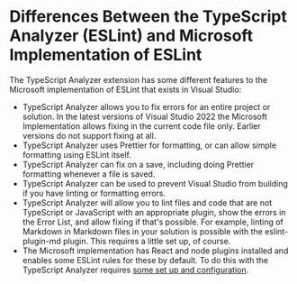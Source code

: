﻿# Differences Between the TypeScript Analyzer (ESLint) and Microsoft Implementation of ESLint

 The TypeScript Analyzer extension has some different features to the Microsoft implementation of ESLint that exists in Visual Studio:

- TypeScript Analyzer allows you to fix errors for an entire project or solution.  In the latest versions of Visual Studio 2022 the Microsoft Implementation allows fixing in the current code file only.  Earlier versions do not support fixing at all.
- TypeScript Analyzer uses Prettier for formatting, or can allow simple formatting using ESLint itself.
- TypeScript Analyzer can fix on a save, including doing Prettier formatting whenever a file is saved.
- TypeScript Analyzer can be used to prevent Visual Studio from building if you have linting or formatting errors.
- TypeScript Analyzer will allow you to lint files and code that are not TypeScript or JavaScript with an appropriate plugin, show the errors in the Error List, and allow fixing if that's possible.  For example, linting of Markdown in Markdown files in your solution is possible with the eslint-plugin-md plugin.  This requires a little set up, of course.
- The Microsoft implementation has React and node plugins installed and enables some ESLint rules for these by default.  To do this with the TypeScript Analyzer requires [some set up and configuration](setupreact.md).